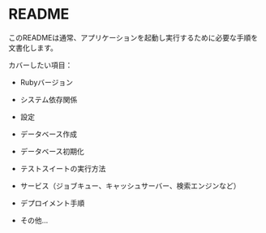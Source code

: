 # README

このREADMEは通常、アプリケーションを起動し実行するために必要な手順を文書化します。

カバーしたい項目：

* Rubyバージョン

* システム依存関係

* 設定

* データベース作成

* データベース初期化

* テストスイートの実行方法

* サービス（ジョブキュー、キャッシュサーバー、検索エンジンなど）

* デプロイメント手順

* その他...